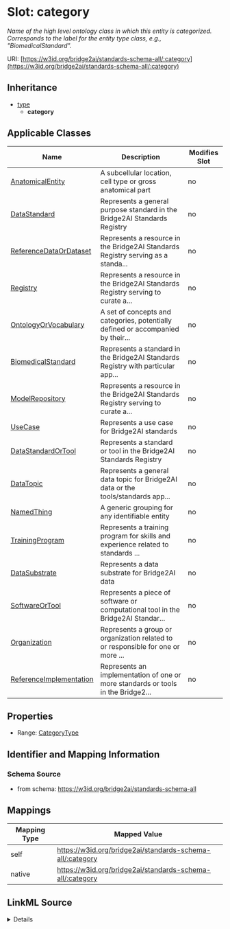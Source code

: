

# Slot: category


_Name of the high level ontology class in which this entity is categorized. Corresponds to the label for the entity type class, e.g., "BiomedicalStandard"._





URI: [https://w3id.org/bridge2ai/standards-schema-all/:category](https://w3id.org/bridge2ai/standards-schema-all/:category)




## Inheritance

* [type](type.md)
    * **category**






## Applicable Classes

| Name | Description | Modifies Slot |
| --- | --- | --- |
| [AnatomicalEntity](AnatomicalEntity.md) | A subcellular location, cell type or gross anatomical part |  no  |
| [DataStandard](DataStandard.md) | Represents a general purpose standard in the Bridge2AI Standards Registry |  no  |
| [ReferenceDataOrDataset](ReferenceDataOrDataset.md) | Represents a resource in the Bridge2AI Standards Registry serving as a standa... |  no  |
| [Registry](Registry.md) | Represents a resource in the Bridge2AI Standards Registry serving to curate a... |  no  |
| [OntologyOrVocabulary](OntologyOrVocabulary.md) | A set of concepts and categories, potentially defined or accompanied by their... |  no  |
| [BiomedicalStandard](BiomedicalStandard.md) | Represents a standard in the Bridge2AI Standards Registry with particular app... |  no  |
| [ModelRepository](ModelRepository.md) | Represents a resource in the Bridge2AI Standards Registry serving to curate a... |  no  |
| [UseCase](UseCase.md) | Represents a use case for Bridge2AI standards |  no  |
| [DataStandardOrTool](DataStandardOrTool.md) | Represents a standard or tool in the Bridge2AI Standards Registry |  no  |
| [DataTopic](DataTopic.md) | Represents a general data topic for Bridge2AI data or the tools/standards app... |  no  |
| [NamedThing](NamedThing.md) | A generic grouping for any identifiable entity |  no  |
| [TrainingProgram](TrainingProgram.md) | Represents a training program for skills and experience related to standards ... |  no  |
| [DataSubstrate](DataSubstrate.md) | Represents a data substrate for Bridge2AI data |  no  |
| [SoftwareOrTool](SoftwareOrTool.md) | Represents a piece of software or computational tool in the Bridge2AI Standar... |  no  |
| [Organization](Organization.md) | Represents a group or organization related to or responsible for one or more ... |  no  |
| [ReferenceImplementation](ReferenceImplementation.md) | Represents an implementation of one or more standards or tools in the Bridge2... |  no  |







## Properties

* Range: [CategoryType](CategoryType.md)





## Identifier and Mapping Information







### Schema Source


* from schema: https://w3id.org/bridge2ai/standards-schema-all




## Mappings

| Mapping Type | Mapped Value |
| ---  | ---  |
| self | https://w3id.org/bridge2ai/standards-schema-all/:category |
| native | https://w3id.org/bridge2ai/standards-schema-all/:category |




## LinkML Source

<details>
```yaml
name: category
description: Name of the high level ontology class in which this entity is categorized.
  Corresponds to the label for the entity type class, e.g., "BiomedicalStandard".
from_schema: https://w3id.org/bridge2ai/standards-schema-all
rank: 1000
is_a: type
domain: NamedThing
designates_type: true
alias: category
domain_of:
- NamedThing
range: category_type

```
</details>